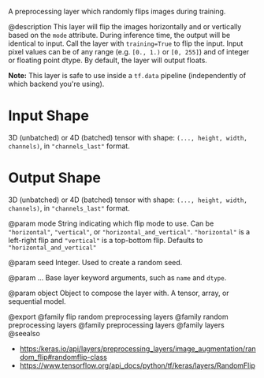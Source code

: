 A preprocessing layer which randomly flips images during training.

@description
This layer will flip the images horizontally and or vertically based on the
`mode` attribute. During inference time, the output will be identical to
input. Call the layer with `training=True` to flip the input.
Input pixel values can be of any range (e.g. `[0., 1.)` or `[0, 255]`) and
of integer or floating point dtype.
By default, the layer will output floats.

**Note:** This layer is safe to use inside a `tf.data` pipeline
(independently of which backend you're using).

# Input Shape
3D (unbatched) or 4D (batched) tensor with shape:
`(..., height, width, channels)`, in `"channels_last"` format.

# Output Shape
3D (unbatched) or 4D (batched) tensor with shape:
`(..., height, width, channels)`, in `"channels_last"` format.

@param mode
String indicating which flip mode to use. Can be `"horizontal"`,
`"vertical"`, or `"horizontal_and_vertical"`. `"horizontal"` is a
left-right flip and `"vertical"` is a top-bottom flip. Defaults to
`"horizontal_and_vertical"`

@param seed
Integer. Used to create a random seed.

@param ...
Base layer keyword arguments, such as
`name` and `dtype`.

@param object
Object to compose the layer with. A tensor, array, or sequential model.

@export
@family flip random preprocessing layers
@family random preprocessing layers
@family preprocessing layers
@family layers
@seealso
+ <https:/keras.io/api/layers/preprocessing_layers/image_augmentation/random_flip#randomflip-class>
+ <https://www.tensorflow.org/api_docs/python/tf/keras/layers/RandomFlip>

